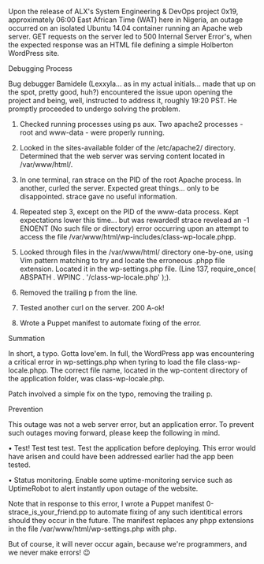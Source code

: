Upon the release of ALX's System Engineering & DevOps project 0x19, approximately 06:00 East African Time (WAT) here in Nigeria, an outage occurred on an isolated Ubuntu 14.04 container running an Apache web server. GET requests on the server led to 500 Internal Server Error's, when the expected response was an HTML file defining a simple Holberton WordPress site.

Debugging Process

Bug debugger Bamidele (Lexxyla... as in my actual initials... made that up on the spot, pretty good, huh?) encountered the issue upon opening the project and being, well, instructed to address it, roughly 19:20 PST. He promptly proceeded to undergo solving the problem.

1.	Checked running processes using ps aux. Two apache2 processes - root and www-data - were properly running.

2.	Looked in the sites-available folder of the /etc/apache2/ directory. Determined that the web server was serving content located in /var/www/html/.

3.	In one terminal, ran strace on the PID of the root Apache process. In another, curled the server. Expected great things... only to be disappointed. strace gave no useful information.

4.	Repeated step 3, except on the PID of the www-data process. Kept expectations lower this time... but was rewarded! strace revelead an -1 ENOENT (No such file or directory) error occurring upon an attempt to access the file /var/www/html/wp-includes/class-wp-locale.phpp.

5.	Looked through files in the /var/www/html/ directory one-by-one, using Vim pattern matching to try and locate the erroneous .phpp file extension. Located it in the wp-settings.php file. (Line 137, require_once( ABSPATH . WPINC . '/class-wp-locale.php' );).

6.	Removed the trailing p from the line.

7.	Tested another curl on the server. 200 A-ok!

8.	Wrote a Puppet manifest to automate fixing of the error.

Summation

In short, a typo. Gotta love'em. In full, the WordPress app was encountering a critical error in wp-settings.php when tyring to load the file class-wp-locale.phpp. The correct file name, located in the wp-content directory of the application folder, was class-wp-locale.php.

Patch involved a simple fix on the typo, removing the trailing p.

Prevention

This outage was not a web server error, but an application error. To prevent such outages moving forward, please keep the following in mind.

•	Test! Test test test. Test the application before deploying. This error would have arisen and could have been addressed earlier had the app been tested.

•	Status monitoring. Enable some uptime-monitoring service such as UptimeRobot to alert instantly upon outage of the website.

Note that in response to this error, I wrote a Puppet manifest 0-strace_is_your_friend.pp to automate fixing of any such identitical errors should they occur in the future. The manifest replaces any phpp extensions in the file /var/www/html/wp-settings.php with php.

But of course, it will never occur again, because we're programmers, and we never make errors! 😉




